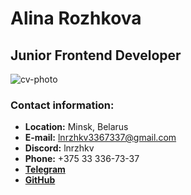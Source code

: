 # Alina Rozhkova

## Junior Frontend Developer

![cv-photo](/rsschool-cv/images/IMG_6173.HEIC)

### __Contact information:__

- __Location:__ Minsk, Belarus
- __E-mail:__ <lnrzhkv3367337@gmail.com>
- __Discord:__ lnrzhkv
- __Phone:__ +375 33 336-73-37
- [__Telegram__](https://t.me/ln_rzhkv)
- [__GitHub__](https://github.com/lnrzhkv)
